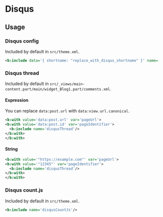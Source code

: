 # Disqus

## Usage

### Disqus config

Included by default in `src/theme.xml`.

```xml
<b:include data='{ shortname: "replace_with_disqus_shortname" }' name='disqusConfig'/>
```

### Disqus thread

Included by default in `src/_views/main-content.part/main/widget_Blog1.part/comments.xml`.

#### Expression

You can replace `data:post.url` with `data:view.url.canonical`.

```xml
<b:with value='data:post.url' var='pageUrl'>
<b:with value='data:post.id' var='pageIdentifier'>
  <b:include name='disqusThread'/>
</b:with>
</b:with>
```

#### String

```xml
<b:with value='"https://example.com"' var='pageUrl'>
<b:with value='"12345"' var='pageIdentifier'>
  <b:include name='disqusThread'/>
</b:with>
</b:with>
```

### Disqus count.js

Included by default in `src/theme.xml`.

```xml
<b:include name='disqusCountJs'/>
```

